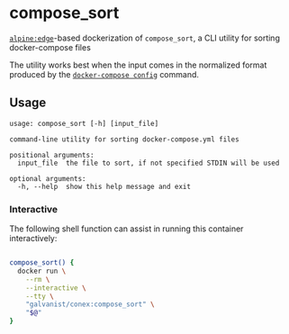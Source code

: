# compose_sort

[`alpine:edge`](https://hub.docker.com/_/alpine/)-based dockerization of `compose_sort`, a CLI utility for sorting docker-compose files

The utility works best when the input comes in the normalized format produced by the [`docker-compose config`](https://docs.docker.com/compose/reference/config/) command.

## Usage

```
usage: compose_sort [-h] [input_file]

command-line utility for sorting docker-compose.yml files

positional arguments:
  input_file  the file to sort, if not specified STDIN will be used

optional arguments:
  -h, --help  show this help message and exit
```

### Interactive

The following shell function can assist in running this container interactively:

```sh

compose_sort() {
  docker run \
    --rm \
    --interactive \
    --tty \
    "galvanist/conex:compose_sort" \
    "$@"
}

```
